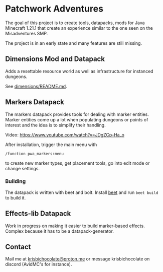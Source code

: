 # Patchwork Adventures

The goal of this project is to create tools, datapacks, mods for Java Minecraft 1.21.1 that create an experience similar to the one seen on the Misadventures SMP.

The project is in an early state and many features are still missing.

## Dimensions Mod and Datapack

Adds a resettable resource world as well as infrastructure for instanced dungeons.

See [dimensions/README.md](dimensions/README.md).

## Markers Datapack

The markers datapack provides tools for dealing with marker entities. Marker entities come up a lot when populating dungeons or points of interest and the idea is to simplify their handling.

Video: https://www.youtube.com/watch?v=JDgZCp-Ha_o

After installation, trigger the main menu with
```
/function pwa_markers:menu
```
to create new marker types, get placement tools, go into edit mode or change settings.

### Building

The datapack is written with beet and bolt. Install [beet](https://github.com/mcbeet/beet) and run `beet build` to build it.

## Effects-lib Datapack

Work in progress on making it easier to build marker-based effects. Complex because it has to be a datapack-generator.

## Contact

Mail me at krisbichocolate@proton.me or message krisbichocolate on discord (AvidMC's for instance).
